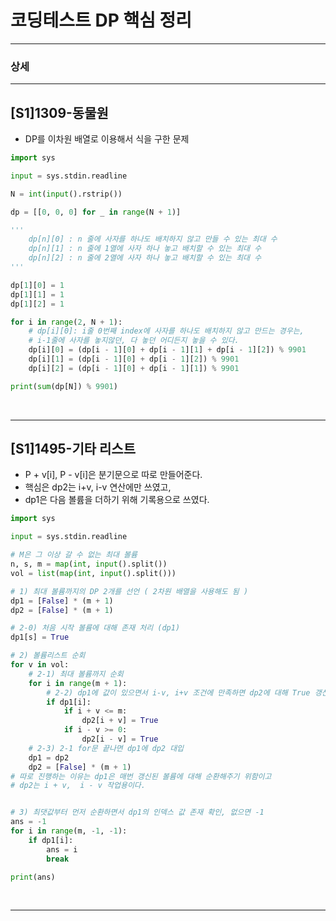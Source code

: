 # 코딩테스트 DP 핵심 정리
- - -
### 상세

- - -

## [S1]1309-동물원 
- DP를 이차원 배열로 이용해서 식을 구한 문제

```python
import sys

input = sys.stdin.readline

N = int(input().rstrip())

dp = [[0, 0, 0] for _ in range(N + 1)]

'''
    dp[n][0] : n 줄에 사자를 하나도 배치하지 않고 만들 수 있는 최대 수
    dp[n][1] : n 줄에 1열에 사자 하나 놓고 배치할 수 있는 최대 수
    dp[n][2] : n 줄에 2열에 사자 하나 놓고 배치할 수 있는 최대 수
'''

dp[1][0] = 1
dp[1][1] = 1
dp[1][2] = 1

for i in range(2, N + 1):
    # dp[i][0]: i줄 0번째 index에 사자를 하나도 배치하지 않고 만드는 경우는,
    # i-1줄에 사자를 놓지않던, 다 놓던 어디든지 놓을 수 있다.
    dp[i][0] = (dp[i - 1][0] + dp[i - 1][1] + dp[i - 1][2]) % 9901
    dp[i][1] = (dp[i - 1][0] + dp[i - 1][2]) % 9901
    dp[i][2] = (dp[i - 1][0] + dp[i - 1][1]) % 9901

print(sum(dp[N]) % 9901)

```
<br >

- - -

## [S1]1495-기타 리스트

- P + v[i], P - v[i]은 분기문으로 따로 만들어준다.
- 핵심은 dp2는 i+v, i-v 연산에만 쓰였고,
- dp1은 다음 볼륨을 더하기 위해 기록용으로 쓰였다.

```python
import sys

input = sys.stdin.readline

# M은 그 이상 갈 수 없는 최대 볼륨
n, s, m = map(int, input().split())
vol = list(map(int, input().split()))

# 1) 최대 볼륨까지의 DP 2개를 선언 ( 2차원 배열을 사용해도 됨 )
dp1 = [False] * (m + 1)
dp2 = [False] * (m + 1)

# 2-0) 처음 시작 볼륨에 대해 존재 처리 (dp1)
dp1[s] = True

# 2) 볼륨리스트 순회
for v in vol:
    # 2-1) 최대 볼륨까지 순회
    for i in range(m + 1):
        # 2-2) dp1에 값이 있으면서 i-v, i+v 조건에 만족하면 dp2에 대해 True 갱신
        if dp1[i]:
            if i + v <= m:
                dp2[i + v] = True
            if i - v >= 0:
                dp2[i - v] = True
    # 2-3) 2-1 for문 끝나면 dp1에 dp2 대입
    dp1 = dp2
    dp2 = [False] * (m + 1)
# 따로 진행하는 이유는 dp1은 매번 갱신된 볼륨에 대해 순환해주기 위함이고
# dp2는 i + v,  i - v 작업용이다.


# 3) 최댓값부터 먼저 순환하면서 dp1의 인덱스 값 존재 확인, 없으면 -1
ans = -1
for i in range(m, -1, -1):
    if dp1[i]:
        ans = i
        break

print(ans)
```

<br >

- - -

